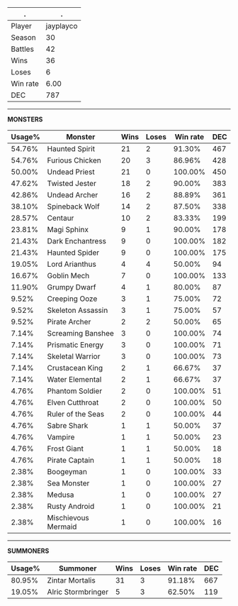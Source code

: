 .|.
|-|-
Player|jayplayco
Season|30
Battles|42
Wins|36
Loses|6
Win rate|6.00
DEC|787

---
**MONSTERS**

Usage%|Monster|Wins|Loses|Win rate|DEC|
-|-|-|-|-|-|
54.76%|Haunted Spirit|21|2|91.30%|467|
54.76%|Furious Chicken|20|3|86.96%|428|
50.00%|Undead Priest|21|0|100.00%|450|
47.62%|Twisted Jester|18|2|90.00%|383|
42.86%|Undead Archer|16|2|88.89%|361|
38.10%|Spineback Wolf|14|2|87.50%|338|
28.57%|Centaur|10|2|83.33%|199|
23.81%|Magi Sphinx|9|1|90.00%|178|
21.43%|Dark Enchantress|9|0|100.00%|182|
21.43%|Haunted Spider|9|0|100.00%|175|
19.05%|Lord Arianthus|4|4|50.00%|94|
16.67%|Goblin Mech|7|0|100.00%|133|
11.90%|Grumpy Dwarf|4|1|80.00%|87|
9.52%|Creeping Ooze|3|1|75.00%|72|
9.52%|Skeleton Assassin|3|1|75.00%|57|
9.52%|Pirate Archer|2|2|50.00%|65|
7.14%|Screaming Banshee|3|0|100.00%|74|
7.14%|Prismatic Energy|3|0|100.00%|71|
7.14%|Skeletal Warrior|3|0|100.00%|73|
7.14%|Crustacean King|2|1|66.67%|37|
7.14%|Water Elemental|2|1|66.67%|37|
4.76%|Phantom Soldier|2|0|100.00%|51|
4.76%|Elven Cutthroat|2|0|100.00%|50|
4.76%|Ruler of the Seas|2|0|100.00%|44|
4.76%|Sabre Shark|1|1|50.00%|37|
4.76%|Vampire|1|1|50.00%|23|
4.76%|Frost Giant|1|1|50.00%|18|
4.76%|Pirate Captain|1|1|50.00%|18|
2.38%|Boogeyman|1|0|100.00%|33|
2.38%|Sea Monster|1|0|100.00%|27|
2.38%|Medusa|1|0|100.00%|27|
2.38%|Rusty Android|1|0|100.00%|21|
2.38%|Mischievous Mermaid|1|0|100.00%|16|

---
**SUMMONERS**

Usage%|Summoner|Wins|Loses|Win rate|DEC|
-|-|-|-|-|-|
80.95%|Zintar Mortalis|31|3|91.18%|667|
19.05%|Alric Stormbringer|5|3|62.50%|119|
